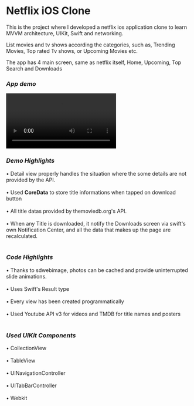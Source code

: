 # Netflix iOS Clone

This is the project where I developed a netflix ios application clone to learn MVVM architecture, UIKit, Swift and networking.

List movies and tv shows according the categories, such as, Trending Movies, Top rated Tv shows, or Upcoming Movies etc.

The app has 4 main screen, same as netflix itself, Home, Upcoming, Top Search and Downloads


### *App demo*
<video src="https://user-images.githubusercontent.com/47990723/190715554-a5b282a4-cec2-427a-bdfb-41662ab31236.mp4
" controls="controls" style="max-width: 730px;"> </video>

### *Demo Highlights*
• Detail view properly handles the situation where the some details are not provided by the API. <br /><br />
• Used **CoreData** to store title informations when tapped on download button <br /><br />
• All title datas provided by themoviedb.org's API. <br/><br/>
• When any Title is downloaded, it notify the Downloads screen via swift's own Notification Center, and all the data that makes up the page are recalculated. <br/><br/>

### *Code Highlights*
• Thanks to sdwebimage, photos can be cached and provide uninterrupted slide animations.  <br /><br />
• Uses Swift's Result type <br /><br />
• Every view has been created programmatically <br /><br />
• Used Youtube API v3 for videos and TMDB for title names and posters <br /><br />

### *Used UIKit Components*
• CollectionView <br /><br />
• TableView <br /><br />
• UINavigationController <br /><br />
• UITabBarController <br /><br />
• Webkit <br /><br />
